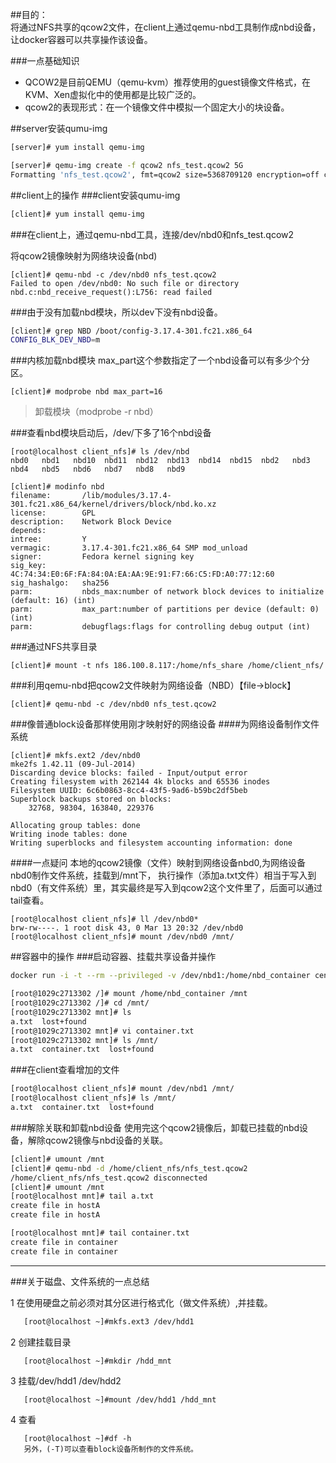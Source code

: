 
##目的：     
将通过NFS共享的qcow2文件，在client上通过qemu-nbd工具制作成nbd设备，让docker容器可以共享操作该设备。     

###一点基础知识
* QCOW2是目前QEMU（qemu-kvm）推荐使用的guest镜像文件格式，在KVM、Xen虚拟化中的使用都是比较广泛的。
* qcow2的表现形式：在一个镜像文件中模拟一个固定大小的块设备。

##server安装qumu-img
```sh
[server]# yum install qemu-img

[server]# qemu-img create -f qcow2 nfs_test.qcow2 5G
Formatting 'nfs_test.qcow2', fmt=qcow2 size=5368709120 encryption=off cluster_size=65536 lazy_refcounts=off
```
##client上的操作
###client安装qumu-img
```sh
[client]# yum install qemu-img
```
###在client上，通过qemu-nbd工具，连接/dev/nbd0和nfs_test.qcow2     

将qcow2镜像映射为网络块设备(nbd)
```
[client]# qemu-nbd -c /dev/nbd0 nfs_test.qcow2 
Failed to open /dev/nbd0: No such file or directory
nbd.c:nbd_receive_request():L756: read failed
```
###由于没有加载nbd模块，所以dev下没有nbd设备。
```sh
[client]# grep NBD /boot/config-3.17.4-301.fc21.x86_64 
CONFIG_BLK_DEV_NBD=m
```
###内核加载nbd模块
max_part这个参数指定了一个nbd设备可以有多少个分区。
```
[client]# modprobe nbd max_part=16
```
>卸载模块（modprobe -r nbd）   

###查看nbd模块启动后，/dev/下多了16个nbd设备
```
[root@localhost client_nfs]# ls /dev/nbd
nbd0   nbd1   nbd10  nbd11  nbd12  nbd13  nbd14  nbd15  nbd2   nbd3   nbd4   nbd5   nbd6   nbd7   nbd8   nbd9

[client]# modinfo nbd
filename:       /lib/modules/3.17.4-301.fc21.x86_64/kernel/drivers/block/nbd.ko.xz
license:        GPL
description:    Network Block Device
depends:        
intree:         Y
vermagic:       3.17.4-301.fc21.x86_64 SMP mod_unload 
signer:         Fedora kernel signing key
sig_key:        4C:74:34:E0:6F:FA:84:0A:EA:AA:9E:91:F7:66:C5:FD:A0:77:12:60
sig_hashalgo:   sha256
parm:           nbds_max:number of network block devices to initialize (default: 16) (int)
parm:           max_part:number of partitions per device (default: 0) (int)
parm:           debugflags:flags for controlling debug output (int)      
```
###通过NFS共享目录
```
[client]# mount -t nfs 186.100.8.117:/home/nfs_share /home/client_nfs/
```
###利用qemu-nbd把qcow2文件映射为网络设备（NBD）【file->block】
```
[client]# qemu-nbd -c /dev/nbd0 nfs_test.qcow2
```
###像普通block设备那样使用刚才映射好的网络设备
####为网络设备制作文件系统
```
[client]# mkfs.ext2 /dev/nbd0
mke2fs 1.42.11 (09-Jul-2014)
Discarding device blocks: failed - Input/output error
Creating filesystem with 262144 4k blocks and 65536 inodes
Filesystem UUID: 6c6b0863-8cc4-43f5-9ad6-b59bc2df5beb
Superblock backups stored on blocks: 
	32768, 98304, 163840, 229376

Allocating group tables: done                            
Writing inode tables: done                            
Writing superblocks and filesystem accounting information: done
```
####一点疑问
本地的qcow2镜像（文件）映射到网络设备nbd0,为网络设备nbd0制作文件系统，挂载到/mnt下，
执行操作（添加a.txt文件）相当于写入到nbd0（有文件系统）里，其实最终是写入到qcow2这个文件里了，后面可以通过tail查看。
```
[root@localhost client_nfs]# ll /dev/nbd0*
brw-rw----. 1 root disk 43, 0 Mar 13 20:32 /dev/nbd0
[root@localhost client_nfs]# mount /dev/nbd0 /mnt/
```

##容器中的操作
###启动容器、挂载共享设备并操作
```sh
docker run -i -t --rm --privileged -v /dev/nbd1:/home/nbd_container centos /bin/bash

[root@1029c2713302 /]# mount /home/nbd_container /mnt
[root@1029c2713302 /]# cd /mnt/
[root@1029c2713302 mnt]# ls
a.txt  lost+found
[root@1029c2713302 mnt]# vi container.txt
[root@1029c2713302 mnt]# ls /mnt/
a.txt  container.txt  lost+found
```
###在client查看增加的文件
```sh
[root@localhost client_nfs]# mount /dev/nbd1 /mnt/
[root@localhost client_nfs]# ls /mnt/
a.txt  container.txt  lost+found
```
###解除关联和卸载nbd设备
使用完这个qcow2镜像后，卸载已挂载的nbd设备，解除qcow2镜像与nbd设备的关联。
```sh
[client]# umount /mnt
[client]# qemu-nbd -d /home/client_nfs/nfs_test.qcow2 
/home/client_nfs/nfs_test.qcow2 disconnected
[client]# umount /mnt
[root@localhost mnt]# tail a.txt 
create file in hostA
create file in hostA

[root@localhost mnt]# tail container.txt 
create file in container
create file in container
```
---
###关于磁盘、文件系统的一点总结

1 在使用硬盘之前必须对其分区进行格式化（做文件系统）,并挂载。
```sh
   [root@localhost ~]#mkfs.ext3 /dev/hdd1
```
2 创建挂载目录
```
   [root@localhost ~]#mkdir /hdd_mnt
```
3 挂载/dev/hdd1 /dev/hdd2
```
   [root@localhost ~]#mount /dev/hdd1 /hdd_mnt
```
4 查看
```
   [root@localhost ~]#df -h 
   另外，(-T)可以查看block设备所制作的文件系统。
```


